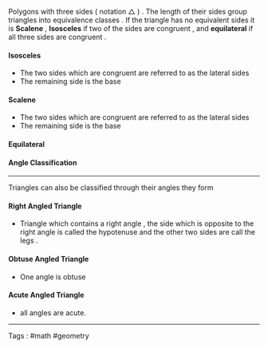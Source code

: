 Polygons with three sides ( notation $\triangle$ ) . The length of their sides group triangles into equivalence classes . If the triangle has no equivalent sides it is **Scalene** , **Isosceles** if two of the sides are congruent , and **equilateral** if all three sides are congruent . 

#### Isosceles 
- The two sides which are congruent are referred to as the lateral sides 
- The remaining side is the base
  
#### Scalene
- The two sides which are congruent are referred to as the lateral sides 
- The remaining side is the base
#### Equilateral


#### Angle Classification 
---
Triangles can also be classified through their angles they form 

#### Right Angled Triangle
- Triangle which contains a right angle , the side which is opposite to the right angle is called the hypotenuse and the other two sides are call the legs . 

#### Obtuse Angled Triangle
- One angle is obtuse 
#### Acute Angled Triangle
- all angles are acute. 
____
Tags : #math #geometry